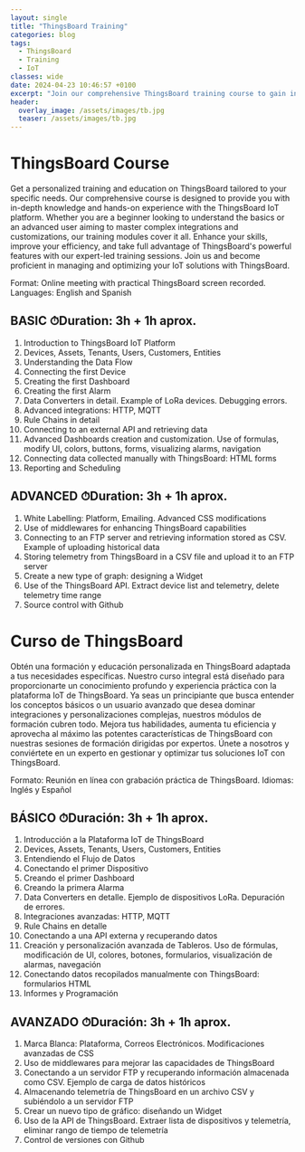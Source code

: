 ```yaml
---
layout: single
title: "ThingsBoard Training"
categories: blog
tags:
  - ThingsBoard
  - Training
  - IoT
classes: wide
date: 2024-04-23 10:46:57 +0100
excerpt: "Join our comprehensive ThingsBoard training course to gain in-depth knowledge and hands-on experience with the IoT platform. Whether you're a beginner or an advanced user, our expert-led sessions will enhance your skills and efficiency in managing and optimizing IoT solutions."
header:
  overlay_image: /assets/images/tb.jpg
  teaser: /assets/images/tb.jpg
---
```


# ThingsBoard Course

Get a personalized training and education on ThingsBoard tailored to your specific needs. Our comprehensive course is designed to provide you with in-depth knowledge and hands-on experience with the ThingsBoard IoT platform. Whether you are a beginner looking to understand the basics or an advanced user aiming to master complex integrations and customizations, our training modules cover it all. Enhance your skills, improve your efficiency, and take full advantage of ThingsBoard's powerful features with our expert-led training sessions. Join us and become proficient in managing and optimizing your IoT solutions with ThingsBoard.

Format: Online meeting with practical ThingsBoard screen recorded.
Languages: English and Spanish

## BASIC ⏱Duration: 3h + 1h aprox.

1. Introduction to ThingsBoard IoT Platform
2. Devices, Assets, Tenants, Users, Customers, Entities
3. Understanding the Data Flow
4. Connecting the first Device
5. Creating the first Dashboard
6. Creating the first Alarm
7. Data Converters in detail. Example of LoRa devices. Debugging errors.
8. Advanced integrations: HTTP, MQTT
9. Rule Chains in detail
10. Connecting to an external API and retrieving data
11. Advanced Dashboards creation and customization. Use of formulas, modify UI, colors,
    buttons, forms, visualizing alarms, navigation
12. Connecting data collected manually with ThingsBoard: HTML forms
13. Reporting and Scheduling

## ADVANCED ⏱Duration: 3h + 1h aprox.

1. White Labelling: Platform, Emailing. Advanced CSS modifications
2. Use of middlewares for enhancing ThingsBoard capabilities
3. Connecting to an FTP server and retrieving information stored as CSV. Example of
   uploading historical data
4. Storing telemetry from ThingsBoard in a CSV file and upload it to an FTP server
5. Create a new type of graph: designing a Widget
6. Use of the ThingsBoard API. Extract device list and telemetry, delete telemetry time
   range
7. Source control with Github

# Curso de ThingsBoard

Obtén una formación y educación personalizada en ThingsBoard adaptada a tus necesidades específicas. Nuestro curso integral está diseñado para proporcionarte un conocimiento profundo y experiencia práctica con la plataforma IoT de ThingsBoard. Ya seas un principiante que busca entender los conceptos básicos o un usuario avanzado que desea dominar integraciones y personalizaciones complejas, nuestros módulos de formación cubren todo. Mejora tus habilidades, aumenta tu eficiencia y aprovecha al máximo las potentes características de ThingsBoard con nuestras sesiones de formación dirigidas por expertos. Únete a nosotros y conviértete en un experto en gestionar y optimizar tus soluciones IoT con ThingsBoard.

Formato: Reunión en línea con grabación práctica de ThingsBoard.
Idiomas: Inglés y Español

## BÁSICO ⏱Duración: 3h + 1h aprox.

1. Introducción a la Plataforma IoT de ThingsBoard
2. Devices, Assets, Tenants, Users, Customers, Entities
3. Entendiendo el Flujo de Datos
4. Conectando el primer Dispositivo
5. Creando el primer Dashboard
6. Creando la primera Alarma
7. Data Converters en detalle. Ejemplo de dispositivos LoRa. Depuración de errores.
8. Integraciones avanzadas: HTTP, MQTT
9. Rule Chains en detalle
10. Conectando a una API externa y recuperando datos
11. Creación y personalización avanzada de Tableros. Uso de fórmulas, modificación de UI, colores,
    botones, formularios, visualización de alarmas, navegación
12. Conectando datos recopilados manualmente con ThingsBoard: formularios HTML
13. Informes y Programación

## AVANZADO ⏱Duración: 3h + 1h aprox.

1. Marca Blanca: Plataforma, Correos Electrónicos. Modificaciones avanzadas de CSS
2. Uso de middlewares para mejorar las capacidades de ThingsBoard
3. Conectando a un servidor FTP y recuperando información almacenada como CSV. Ejemplo de
   carga de datos históricos
4. Almacenando telemetría de ThingsBoard en un archivo CSV y subiéndolo a un servidor FTP
5. Crear un nuevo tipo de gráfico: diseñando un Widget
6. Uso de la API de ThingsBoard. Extraer lista de dispositivos y telemetría, eliminar rango de tiempo de telemetría
7. Control de versiones con Github
